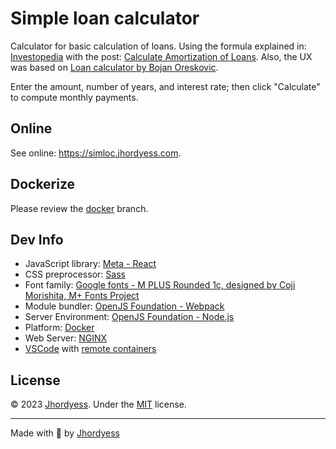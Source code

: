 # Simple loan calculator

Calculator for basic calculation of loans. Using the formula explained in: [Investopedia](https://www.investopedia.com/) with the post: [Calculate Amortization of Loans](https://www.investopedia.com/terms/a/amortization.asp#toc-amortization-of-loans). Also, the UX was based on [Loan calculator by Bojan Oreskovic](https://dribbble.com/shots/16434845-Loan-calculator).

Enter the amount, number of years, and interest rate; then click "Calculate" to compute monthly payments.

## Online

See online: <https://simloc.jhordyess.com>.

## Dockerize

Please review the [docker](https://github.com/jhordyess/simple-loan-calculator/tree/docker) branch.

## Dev Info

- JavaScript library: [Meta - React](https://reactjs.org/)
- CSS preprocessor: [Sass](https://sass-lang.com/)
- Font family: [Google fonts - M PLUS Rounded 1c, designed by Coji Morishita, M+ Fonts Project](https://fonts.google.com/specimen/M+PLUS+Rounded+1c?query=m+plus+rounded)
- Module bundler: [OpenJS Foundation - Webpack](https://webpack.js.org/)
- Server Environment: [OpenJS Foundation - Node.js](https://nodejs.org/)
- Platform: [Docker](https://www.docker.com/)
- Web Server: [NGINX](https://www.nginx.com/)
- [VSCode](https://code.visualstudio.com/) with [remote containers](https://code.visualstudio.com/docs/remote/containers)

## License

© 2023 [Jhordyess](https://github.com/jhordyess). Under the [MIT](https://choosealicense.com/licenses/mit/) license.

---

Made with 💪 by [Jhordyess](https://www.jhordyess.com/)
